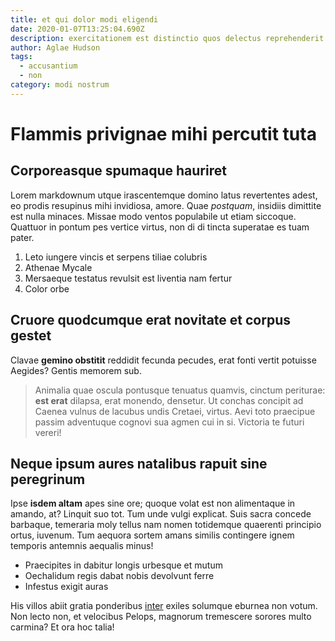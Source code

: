 ```yaml
---
title: et qui dolor modi eligendi
date: 2020-01-07T13:25:04.690Z
description: exercitationem est distinctio quos delectus reprehenderit doloremque
author: Aglae Hudson
tags:
  - accusantium
  - non
category: modi nostrum
---
```


# Flammis privignae mihi percutit tuta

## Corporeasque spumaque hauriret

Lorem markdownum utque irascentemque domino latus revertentes adest, eo prodis
resupinus mihi invidiosa, amore. Quae *postquam*, insidiis dimittite est nulla
minaces. Missae modo ventos populabile ut etiam siccoque. Quattuor in pontum pes
vertice virtus, non di di tincta superatae es tuam pater.

1. Leto iungere vincis et serpens tiliae colubris
2. Athenae Mycale
3. Mersaeque testatus revulsit est liventia nam fertur
4. Color orbe

## Cruore quodcumque erat novitate et corpus gestet

Clavae **gemino obstitit** reddidit fecunda pecudes, erat fonti vertit potuisse
Aegides? Gentis memorem sub.

> Animalia quae oscula pontusque tenuatus quamvis, cinctum periturae: **est
> erat** dilapsa, erat monendo, densetur. Ut conchas concipit ad Caenea vulnus
> de lacubus undis Cretaei, virtus. Aevi toto praecipue passim adventuque
> cognovi sua agmen cui in si. Victoria te futuri vereri!

## Neque ipsum aures natalibus rapuit sine peregrinum

Ipse **isdem altam** apes sine ore; quoque volat est non alimentaque in amando,
at? Linquit suo tot. Tum unde vulgi explicat. Suis sacra concede barbaque,
temeraria moly tellus nam nomen totidemque quaerenti principio ortus, iuvenum.
Tum aequora sortem amans similis contingere ignem temporis antemnis aequalis
minus!

- Praecipites in dabitur longis urbesque et mutum
- Oechalidum regis dabat nobis devolvunt ferre
- Infestus exigit auras

His villos abiit gratia ponderibus [inter](http://aut.io/ecce-feto) exiles
solumque eburnea non votum. Non lecto non, et velocibus Pelops, magnorum
tremescere sorores multo carmina? Et ora hoc talia!
